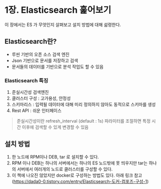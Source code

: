 # 1장. Elasticsearch 훑어보기
이 장에서는 ES 가 무엇인지 살펴보고 설치 방법에 대해 섦령한다.

## Elasticsearch란? 
- 루씬 기반의 오픈 소스 검색 엔진
- Json 기반으로 문서를 저장하고 검색
- 문서들의 데이터를 기반으로 분석 작업도 할 수 있음
### Elasticsearch 특징
1. 준실시간성 검색엔진
2. 클러스터 구성 : 고가용성, 안정성
3. 스키마리스 : 입력될 데이터에 대해 미리 정의하지 않아도 동적으로 스키마를 생성
4. Rest API : 쉬운 인터페이스

> 준실시간성이란
> refresh_interval (default : 1s)
파라미터를 조절하면 특정 시간 이후에 검색할 수 있게 변경할 수 있음

## 설치 방법
1. 한 노드에 RPM이나 DEB, tar 로 설치할 수 있다. 
2. RPM 이나 DEB는 하나의 서버에서는 하나의 ES 노드밖에 못 띄우지만 tar는 하나의 서버에서 여러개의 노드로 클러스터를 구성할 수 있다.
3. 이 책에 나오진 않았지만 docker로 구성하는 방법도 있다. 
아래 링크 참고
(https://dada0-0.tistory.com/entry/Elasticsearch-도커-컴포즈-구성-1)
